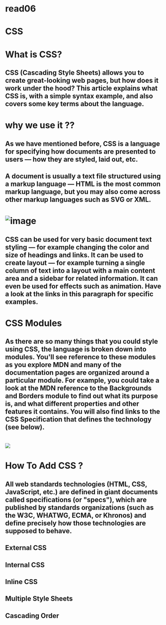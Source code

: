 # read06
# CSS
# What is CSS?
## CSS (Cascading Style Sheets) allows you to create great-looking web pages, but how does it work under the hood? This article explains what CSS is, with a simple syntax example, and also covers some key terms about the language.
# why we use it ??
## As we have mentioned before, CSS is a language for specifying how documents are presented to users — how they are styled, laid out, etc.
## A document is usually a text file structured using a markup language — HTML is the most common markup language, but you may also come across other markup languages such as SVG or XML.
# ![image](https://arabicprogrammer.com/images/971/ab026088dc2964764b52c8e8a44dc5eb.JPEG)
## CSS can be used for very basic document text styling — for example changing the color and size of headings and links. It can be used to create layout — for example turning a single column of text into a layout with a main content area and a sidebar for related information. It can even be used for effects such as animation. Have a look at the links in this paragraph for specific examples.
# CSS Modules
## As there are so many things that you could style using CSS, the language is broken down into modules. You'll see reference to these modules as you explore MDN and many of the documentation pages are organized around a particular module. For example, you could take a look at the MDN reference to the Backgrounds and Borders module to find out what its purpose is, and what different properties and other features it contains. You will also find links to the CSS Specification that defines the technology (see below).
# ![](https://user-images.githubusercontent.com/1223799/50833401-558b9300-1351-11e9-9da4-0631d44ca122.gif)
# How To Add CSS ?
## All web standards technologies (HTML, CSS, JavaScript, etc.) are defined in giant documents called specifications (or "specs"), which are published by standards organizations (such as the W3C, WHATWG, ECMA, or Khronos) and define precisely how those technologies are supposed to behave.
## External CSS
## Internal CSS
## Inline CSS
## Multiple Style Sheets
## Cascading Order


